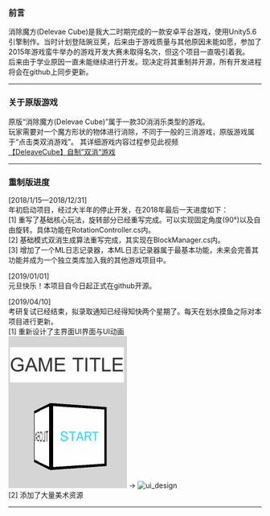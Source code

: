 ### 前言
消除魔方(Delevae Cube)是我大二时期完成的一款安卓平台游戏，使用Unity5.6引擎制作。当时计划登陆豌豆荚，后来由于游戏质量与其他原因未能如愿，参加了2015年游戏蛮牛举办的游戏开发大赛未取得名次，但这个项目一直吸引着我。  
后来由于学业原因一直未能继续进行开发。现决定将其重制并开源，所有开发进程将会在github上同步更新。    

---  

### 关于原版游戏
原版“消除魔方(Delevae Cube)”属于一款3D消消乐类型的游戏。  
玩家需要对一个魔方形状的物体进行消除，不同于一般的三消游戏，原版游戏属于“点击类双消游戏”。 其详细游戏内容过程参见此视频  
[【DeleaveCube】自制”双消“游戏](https://www.bilibili.com/video/av3273954)

---
### 重制版进度   
[2018/1/15—2018/12/31]  
年初启动项目，经过大半年的停止开发，在2018年最后一天进度如下：  
[1] 重写了基础核心玩法，旋转部分已经重写完成。可以实现固定角度(90°)以及自由旋转。具体功能在RotationController.cs内。  
[2] 基础模式双消生成算法重写完成，其实现在BlockManager.cs内。  
[3] 增加了一个ML日志记录器，本ML日志记录器属于最基本功能，未来会完善其功能并成为一个独立类库加入我的其他游戏项目中。

[2019/01/01]  
元旦快乐！本项目自今日起正式在github开源。

[2019/04/10]  
考研复试已经结束，拟录取通知已经得知快两个星期了。每天在划水摸鱼之际对本项目进行更新。  
[1] 重新设计了主界面UI界面与UI动画      
    ![ui_design_orign](https://github.com/GhostYii/DeleaveCube_Remade/blob/master/Mess/ui.gif)  -> ![ui_design](.https://github.com/GhostYii/DeleaveCube_Remade/blob/master/Mess/ui_ptype.gif)  
[2] 添加了大量美术资源

---   
